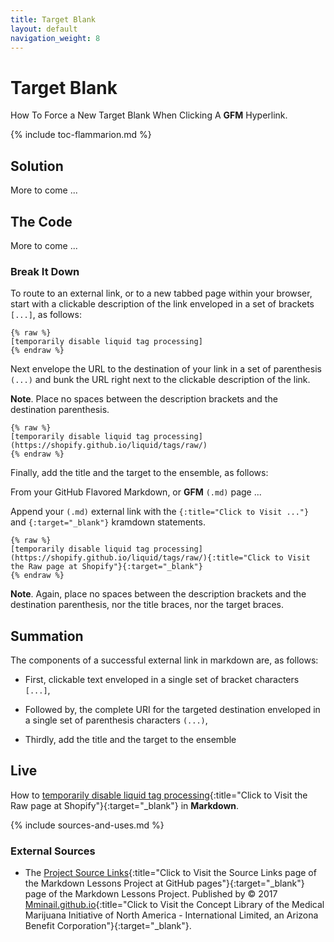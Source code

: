 ```yaml
---
title: Target Blank
layout: default
navigation_weight: 8
---
```

# Target Blank

How To Force a New Target Blank When Clicking A **GFM** Hyperlink.

{% include toc-flammarion.md %}

## Solution

More to come ...

## The Code

More to come ...

### Break It Down

To route to an external link, or to a new tabbed page within your browser, start with a clickable description of the link enveloped in a set of brackets `[...]`, as follows:

```liquid
{% raw %}
[temporarily disable liquid tag processing]
{% endraw %}
```

Next envelope the URL to the destination of your link in a set of parenthesis `(...)` and bunk the URL right next to the clickable description of the link.

**Note**. Place no spaces between the description brackets and the destination parenthesis.

```liquid
{% raw %}
[temporarily disable liquid tag processing](https://shopify.github.io/liquid/tags/raw/)
{% endraw %}
```

Finally, add the title and the target to the ensemble, as follows:

From your GitHub Flavored Markdown, or **GFM** `(.md)` page ...

Append your `(.md)` external link with the `{:title="Click to Visit ..."}` and `{:target="_blank"}` kramdown statements.

```liquid
{% raw %}
[temporarily disable liquid tag processing](https://shopify.github.io/liquid/tags/raw/){:title="Click to Visit the Raw page at Shopify"}{:target="_blank"}
{% endraw %}
```

**Note**. Again, place no spaces between the description brackets and the destination parenthesis, nor the title braces, nor the target braces.

## Summation

The components of a successful external link in markdown are, as follows:

- First, clickable text enveloped in a single set of bracket characters `[...]`,

- Followed by, the complete URI for the targeted destination enveloped in a single set of parenthesis characters `(...)`,

- Thirdly, add the title and the target to the ensemble

## Live

How to [temporarily disable liquid tag processing](https://shopify.github.io/liquid/tags/raw/){:title="Click to Visit the Raw page at Shopify"}{:target="_blank"} in **Markdown**.

{% include sources-and-uses.md %}

### External Sources

- The [Project Source Links](https://mminail.github.io/Markdown/Source-Markdown-Links.htm){:title="Click to Visit the Source Links page of the Markdown Lessons Project at GitHub pages"}{:target="_blank"} page of the Markdown Lessons Project. Published by © 2017 [Mminail.github.io](https://mminail.github.io/){:title="Click to Visit the Concept Library of the Medical Marijuana Initiative of North America - International Limited, an Arizona Benefit Corporation"}{:target="_blank"}.